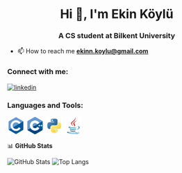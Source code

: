 <h1 align="center">Hi 👋, I'm Ekin Köylü</h1>
<h3 align="center">A CS student at Bilkent University</h3>

- 📫 How to reach me **ekinn.koylu@gmail.com**

<h3>Connect with me:</h3>
<p align="left">
  <a href="https://www.linkedin.com/in/ekin-koylu/" target="blank"><img align="center" src="https://cdn.jsdelivr.net/npm/simple-icons@3.0.1/icons/linkedin.svg" alt="linkedin" height="30" width="40" /></a>

<h3>Languages and Tools:</h3>
<p align="left">
  <img src="https://raw.githubusercontent.com/devicons/devicon/master/icons/c/c-original.svg" alt="c" width="40" height="40"/>
  <img src="https://raw.githubusercontent.com/devicons/devicon/master/icons/cplusplus/cplusplus-original.svg" alt="cplusplus" width="40" height="40"/>
  <img src="https://raw.githubusercontent.com/devicons/devicon/master/icons/python/python-original.svg" alt="python" width="40" height="40"/>
  <img src="https://raw.githubusercontent.com/devicons/devicon/master/icons/java/java-original.svg" alt="java" width="40" height="40"/>
</p>

📊 **GitHub Stats**

![GitHub Stats](https://github-readme-stats.vercel.app/api?username=ekinkoylu&show_icons=true&theme=default)
![Top Langs](https://github-readme-stats.vercel.app/api/top-langs/?username=ekinkoylu&layout=compact)

